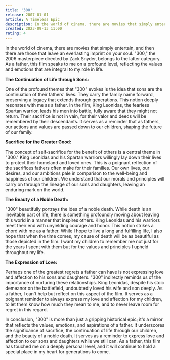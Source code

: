 ```yaml
---
title: '300'
release: 2007-01-01
article: A Timeless Epic
description: In the world of cinema, there are movies that simply entertain, and then there are those that leave an everlasting imprint on your soul.
created: 2023-09-13 11:00
rating: 4
---
```


In the world of cinema, there are movies that simply entertain, and then there are those that leave an everlasting imprint on your soul. "300," the 2006 masterpiece directed by Zack Snyder, belongs to the latter category. As a father, this film speaks to me on a profound level, reflecting the values and emotions that are integral to my role in life.

**The Continuation of Life through Sons:**

One of the profound themes that "300" evokes is the idea that sons are the continuation of their fathers' lives. They carry the family name forward, preserving a legacy that extends through generations. This notion deeply resonates with me as a father. In the film, King Leonidas, the fearless Spartan warrior, leads his men into battle, fully aware that they might not return. Their sacrifice is not in vain, for their valor and deeds will be remembered by their descendants. It serves as a reminder that as fathers, our actions and values are passed down to our children, shaping the future of our family.

**Sacrifice for the Greater Good:**

The concept of self-sacrifice for the benefit of others is a central theme in "300." King Leonidas and his Spartan warriors willingly lay down their lives to protect their homeland and loved ones. This is a poignant reflection of the sacrifices fathers often make for their families. Our own lives, our desires, and our ambitions pale in comparison to the well-being and happiness of our children. We understand that our morals and principles will carry on through the lineage of our sons and daughters, leaving an enduring mark on the world.

**The Beauty of a Noble Death:**

"300" beautifully portrays the idea of a noble death. While death is an inevitable part of life, there is something profoundly moving about leaving this world in a manner that inspires others. King Leonidas and his warriors meet their end with unyielding courage and honor. This notion strikes a chord with me as a father. While I hope to live a long and fulfilling life, I also hope that when the time comes, my cause of death will be as beautiful as those depicted in the film. I want my children to remember me not just for the years I spent with them but for the values and principles I upheld throughout my life.

**The Expression of Love:**

Perhaps one of the greatest regrets a father can have is not expressing love and affection to his sons and daughters. "300" indirectly reminds us of the importance of nurturing these relationships. King Leonidas, despite his stoic demeanor on the battlefield, undoubtedly loved his wife and son deeply. As a father, I can't help but reflect on this aspect of the film. It serves as a poignant reminder to always express my love and affection for my children, to let them know how much they mean to me, and to never leave room for regret in this regard.

In conclusion, "300" is more than just a gripping historical epic; it's a mirror that reflects the values, emotions, and aspirations of a father. It underscores the significance of sacrifice, the continuation of life through our children, and the beauty of a noble death. It serves as a reminder to express love and affection to our sons and daughters while we still can. As a father, this film has touched me on a deeply personal level, and it will continue to hold a special place in my heart for generations to come.
